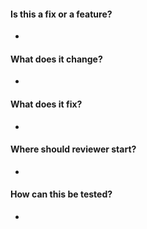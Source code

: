 #### Is this a fix or a feature?
- 

#### What does it change?
- 

#### What does it fix?
- 

#### Where should reviewer start?
- 

#### How can this be tested?
- 
